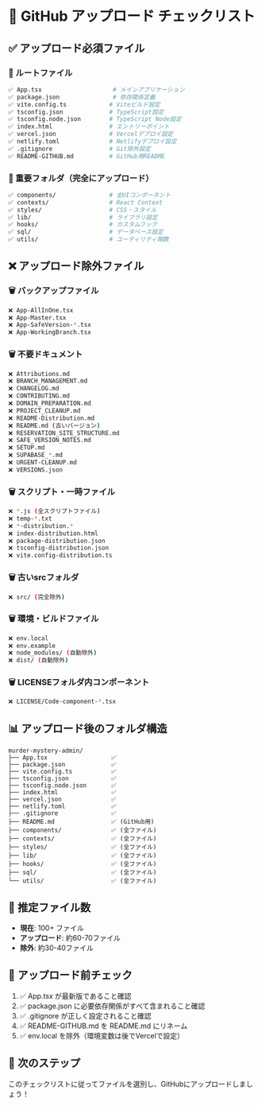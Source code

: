 # 🚀 GitHub アップロード チェックリスト

## ✅ **アップロード必須ファイル**

### **📁 ルートファイル**
```bash
✅ App.tsx                    # メインアプリケーション
✅ package.json               # 依存関係定義
✅ vite.config.ts            # Viteビルド設定
✅ tsconfig.json             # TypeScript設定
✅ tsconfig.node.json        # TypeScript Node設定
✅ index.html                # エントリーポイント
✅ vercel.json               # Vercelデプロイ設定
✅ netlify.toml              # Netlifyデプロイ設定
✅ .gitignore                # Git除外設定
✅ README-GITHUB.md          # GitHub用README
```

### **📁 重要フォルダ（完全にアップロード）**
```bash
✅ components/               # 全UIコンポーネント
✅ contexts/                 # React Context
✅ styles/                   # CSS・スタイル
✅ lib/                      # ライブラリ設定
✅ hooks/                    # カスタムフック
✅ sql/                      # データベース設定
✅ utils/                    # ユーティリティ関数
```

## ❌ **アップロード除外ファイル**

### **🗑️ バックアップファイル**
```bash
❌ App-AllInOne.tsx
❌ App-Master.tsx
❌ App-SafeVersion-*.tsx
❌ App-WorkingBranch.tsx
```

### **🗑️ 不要ドキュメント**
```bash
❌ Attributions.md
❌ BRANCH_MANAGEMENT.md
❌ CHANGELOG.md
❌ CONTRIBUTING.md
❌ DOMAIN_PREPARATION.md
❌ PROJECT_CLEANUP.md
❌ README-Distribution.md
❌ README.md (古いバージョン)
❌ RESERVATION_SITE_STRUCTURE.md
❌ SAFE_VERSION_NOTES.md
❌ SETUP.md
❌ SUPABASE_*.md
❌ URGENT-CLEANUP.md
❌ VERSIONS.json
```

### **🗑️ スクリプト・一時ファイル**
```bash
❌ *.js (全スクリプトファイル)
❌ temp-*.txt
❌ *-distribution.*
❌ index-distribution.html
❌ package-distribution.json
❌ tsconfig-distribution.json
❌ vite.config-distribution.ts
```

### **🗑️ 古いsrcフォルダ**
```bash
❌ src/ (完全除外)
```

### **🗑️ 環境・ビルドファイル**
```bash
❌ env.local
❌ env.example
❌ node_modules/ (自動除外)
❌ dist/ (自動除外)
```

### **🗑️ LICENSEフォルダ内コンポーネント**
```bash
❌ LICENSE/Code-component-*.tsx
```

## 📊 **アップロード後のフォルダ構造**

```
murder-mystery-admin/
├── App.tsx                  ✅
├── package.json             ✅
├── vite.config.ts           ✅
├── tsconfig.json            ✅
├── tsconfig.node.json       ✅
├── index.html               ✅
├── vercel.json              ✅
├── netlify.toml             ✅
├── .gitignore               ✅
├── README.md                ✅ (GitHub用)
├── components/              ✅ (全ファイル)
├── contexts/                ✅ (全ファイル)
├── styles/                  ✅ (全ファイル)
├── lib/                     ✅ (全ファイル)
├── hooks/                   ✅ (全ファイル)
├── sql/                     ✅ (全ファイル)
└── utils/                   ✅ (全ファイル)
```

## 🎯 **推定ファイル数**

- **現在**: 100+ ファイル
- **アップロード**: 約60-70ファイル
- **除外**: 約30-40ファイル

## 📝 **アップロード前チェック**

1. ✅ App.tsx が最新版であること確認
2. ✅ package.json に必要依存関係がすべて含まれること確認  
3. ✅ .gitignore が正しく設定されること確認
4. ✅ README-GITHUB.md を README.md にリネーム
5. ✅ env.local を除外（環境変数は後でVercelで設定）

## 🚀 **次のステップ**

このチェックリストに従ってファイルを選別し、GitHubにアップロードしましょう！